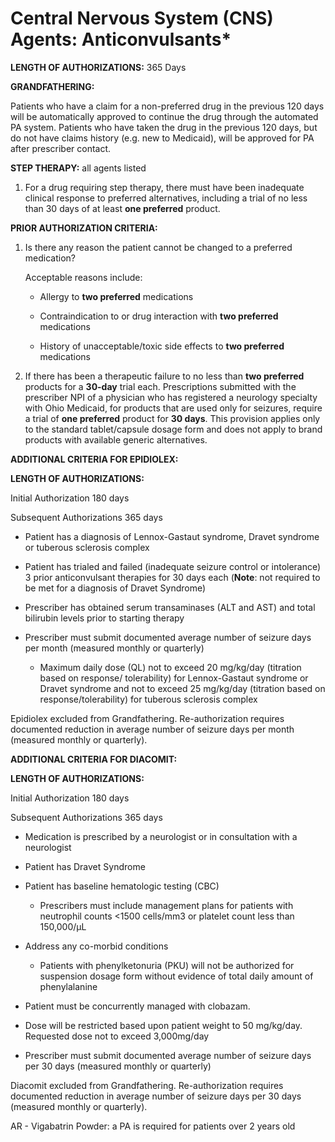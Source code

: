 # Central Nervous System (CNS) Agents: Anticonvulsants\*

**LENGTH OF AUTHORIZATIONS:**  365 Days

**GRANDFATHERING:**

Patients who have a claim for a non-preferred drug in the previous 120 days will be automatically approved to continue the drug through the automated PA system. Patients who have taken the drug in the previous 120 days, but do not have claims history (e.g. new to Medicaid), will be approved for PA after prescriber contact.

**STEP THERAPY:**  all agents listed

1. For a drug requiring step therapy, there must have been inadequate clinical response to preferred alternatives, including a trial of no less than 30 days of at least **one preferred** product.

**PRIOR AUTHORIZATION CRITERIA:**

1. Is there any reason the patient cannot be changed to a preferred medication?

    Acceptable reasons include:

    - Allergy to **two preferred** medications

    - Contraindication to or drug interaction with **two preferred** medications

    - History of unacceptable/toxic side effects to **two preferred** medications

2. If there has been a therapeutic failure to no less than **two preferred** products for a **30-day** trial each. Prescriptions submitted with the prescriber NPI of a physician who has registered a neurology specialty with Ohio Medicaid, for products that are used only for seizures, require a trial of **one preferred** product for **30 days**. This provision applies only to the standard tablet/capsule dosage form and does not apply to brand products with available generic alternatives.

**ADDITIONAL CRITERIA FOR EPIDIOLEX:**

**LENGTH OF AUTHORIZATIONS:**  

Initial Authorization 180 days

Subsequent Authorizations 365 days

- Patient has a diagnosis of Lennox-Gastaut syndrome, Dravet syndrome or tuberous sclerosis complex

- Patient has trialed and failed (inadequate seizure control or intolerance) 3 prior anticonvulsant therapies for 30 days each (**Note**: not required to be met for a diagnosis of Dravet Syndrome)

- Prescriber has obtained serum transaminases (ALT and AST) and total bilirubin levels prior to starting therapy

- Prescriber must submit documented average number of seizure days per month (measured monthly or quarterly)

  - Maximum daily dose (QL) not to exceed 20 mg/kg/day (titration based on response/ tolerability) for Lennox-Gastaut syndrome or Dravet syndrome and not to exceed 25 mg/kg/day (titration based on response/tolerability) for tuberous sclerosis complex

Epidiolex excluded from Grandfathering. Re-authorization requires documented reduction in average number of seizure days per month (measured monthly or quarterly).

**ADDITIONAL CRITERIA FOR DIACOMIT:**

**LENGTH OF AUTHORIZATIONS:**  

Initial Authorization 180 days

Subsequent Authorizations 365 days

- Medication is prescribed by a neurologist or in consultation with a neurologist

- Patient has Dravet Syndrome

- Patient has baseline hematologic testing (CBC)
  - Prescribers must include management plans for patients with neutrophil counts \<1500 cells/mm3 or platelet count less than 150,000/µL

- Address any co-morbid conditions
  - Patients with phenylketonuria (PKU) will not be authorized for suspension dosage form without evidence of total daily amount of phenylalanine

- Patient must be concurrently managed with clobazam.

- Dose will be restricted based upon patient weight to 50 mg/kg/day. Requested dose not to exceed 3,000mg/day

- Prescriber must submit documented average number of seizure days per 30 days (measured monthly or quarterly)

Diacomit excluded from Grandfathering. Re-authorization requires documented reduction in average number of seizure days per 30 days (measured monthly or quarterly).

AR - Vigabatrin Powder: a PA is required for patients over 2 years old
